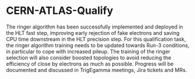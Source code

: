 # CERN-ATLAS-Qualify
The ringer algorithm has been successfully implemented and deployed in the HLT fast step, improving early rejection of fake electrons and saving CPU time downstream in the HLT precision step. For this qualification task, the ringer algorithm training needs to be updated towards Run-3 conditions, in particular to cope with increased pileup. The training of the ringer selection will also consider boosted topologies to avoid reducing the efficiency of close by electrons as much as possible. Progress will be documented and discussed in TrigEgamma meetings, Jira tickets and MRs.
